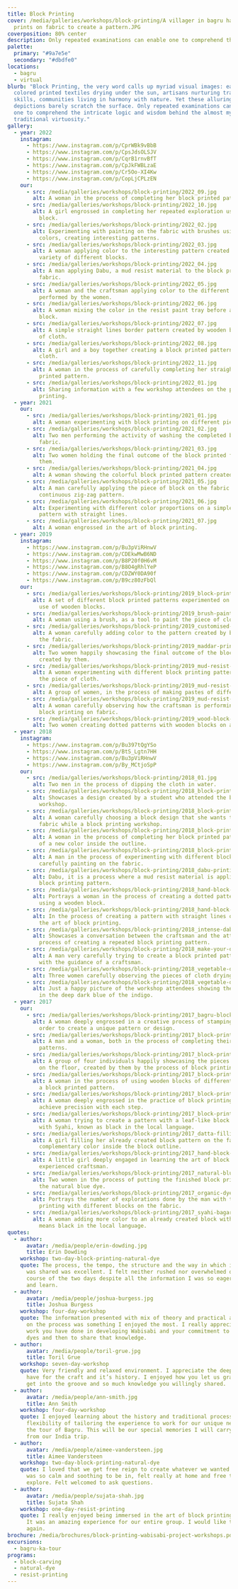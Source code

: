 ```yaml
---
title: Block Printing
cover: /media/galleries/workshops/block-printing/A villager in bagru hand block
  prints on fabric to create a pattern.JPG
coverposition: 80% center
description: Only repeated examinations can enable one to comprehend the intricate logic and wisdom behind the almost mysterious traditional virtuosity.
palette:
  primary: "#9a7e5e"
  secondary: "#dbdfe0"
locations:
  - bagru
  - virtual
blurb: "Block Printing, the very word calls up myriad visual images: earthy
  colored printed textiles drying under the sun, artisans nurturing traditional
  skills, communities living in harmony with nature. Yet these alluring
  depictions barely scratch the surface. Only repeated examinations can enable
  one to comprehend the intricate logic and wisdom behind the almost mysterious
  traditional virtuosity."
gallery:
  - year: 2022
    instagram:
      - https://www.instagram.com/p/CprWBk9vBbB
      - https://www.instagram.com/p/CpsJdsOLSJV
      - https://www.instagram.com/p/CqrB1rnvBfT
      - https://www.instagram.com/p/CpJkFWBLzaE
      - https://www.instagram.com/p/Cr5Oo-XI4Kw
      - https://www.instagram.com/p/CopLjCPLzEN
    our:
      - src: /media/galleries/workshops/block-printing/2022_09.jpg
        alt: A woman in the process of completing her block printed pattern.
      - src: /media/galleries/workshops/block-printing/2022_10.jpg
        alt: A girl engrossed in completing her repeated exploration using a square
          block.
      - src: /media/galleries/workshops/block-printing/2022_02.jpg
        alt: Experimenting with painting on the fabric with brushes using natural
          colors, creating interesting patterns.
      - src: /media/galleries/workshops/block-printing/2022_03.jpg
        alt: A woman applying color to the interesting pattern created by her using a
          variety of different blocks.
      - src: /media/galleries/workshops/block-printing/2022_04.jpg
        alt: A man applying Dabu, a mud resist material to the block printed piece of
          fabric.
      - src: /media/galleries/workshops/block-printing/2022_05.jpg
        alt: A woman and the craftsman applying color to the different explorations
          performed by the women.
      - src: /media/galleries/workshops/block-printing/2022_06.jpg
        alt: A woman mixing the color in the resist paint tray before applying it to the
          block.
      - src: /media/galleries/workshops/block-printing/2022_07.jpg
        alt: A simple straight lines border pattern created by wooden blocks on a piece
          of cloth.
      - src: /media/galleries/workshops/block-printing/2022_08.jpg
        alt: A girl and a boy together creating a block printed pattern on a piece of
          cloth.
      - src: /media/galleries/workshops/block-printing/2022_11.jpg
        alt: A woman in the process of carefully completing her straight-lined block
          printed pattern.
      - src: /media/galleries/workshops/block-printing/2022_01.jpg
        alt: Sharing information with a few workshop attendees on the process of block
          printing.
  - year: 2021
    our:
      - src: /media/galleries/workshops/block-printing/2021_01.jpg
        alt: A woman experimenting with block printing on different pieces of garments.
      - src: /media/galleries/workshops/block-printing/2021_02.jpg
        alt: Two men performing the activity of washing the completed block printed
          fabric.
      - src: /media/galleries/workshops/block-printing/2021_03.jpg
        alt: Two women holding the final outcome of the block printed fabric created by
          them.
      - src: /media/galleries/workshops/block-printing/2021_04.jpg
        alt: A woman showing the colorful block printed pattern created by her.
      - src: /media/galleries/workshops/block-printing/2021_05.jpg
        alt: A man carefully applying the piece of block on the fabric to create a
          continuous zig-zag pattern.
      - src: /media/galleries/workshops/block-printing/2021_06.jpg
        alt: Experimenting with different color proportions on a simple block printing
          pattern with straight lines.
      - src: /media/galleries/workshops/block-printing/2021_07.jpg
        alt: A woman engrossed in the art of block printing.
  - year: 2019
    instagram:
      - https://www.instagram.com/p/Bu3pViRHnwV
      - https://www.instagram.com/p/CDEkwMwB6ND
      - https://www.instagram.com/p/B8P20f0H6vM
      - https://www.instagram.com/p/B8O4gRhlYeP
      - https://www.instagram.com/p/CDZWY0DA90f
      - https://www.instagram.com/p/B9cz80zFbQl
    our:
      - src: /media/galleries/workshops/block-printing/2019_block-printing-with-natural-printing-paste.jpg
        alt: A set of different block printed patterns experimented on cloth with the
          use of wooden blocks.
      - src: /media/galleries/workshops/block-printing/2019_brush-painting-in-maddar-on-fabric-bagru.jpg
        alt: A woman using a brush, as a tool to paint the piece of cloth on the table.
      - src: /media/galleries/workshops/block-printing/2019_customised-bagru-printing.jpg
        alt: A woman carefully adding color to the pattern created by block printing on
          the fabric.
      - src: /media/galleries/workshops/block-printing/2019_maddar-printing.jpg
        alt: Two women happily showcasing the final outcome of the block printed fabric
          created by them.
      - src: /media/galleries/workshops/block-printing/2019_mud-resist-printing-on-bagru-printed-cloth.jpg
        alt: A woman experimenting with different block printing patterns and colors on
          the piece of cloth.
      - src: /media/galleries/workshops/block-printing/2019_mud-resist-printing-paste-making.jpg
        alt: A group of women, in the process of making pastes of different colors.
      - src: /media/galleries/workshops/block-printing/2019_mud-resist-printing-workshop-bagru-wabisabi-project.jpg
        alt: A woman carefully observing how the craftsman is performing the art of
          block printing on fabric.
      - src: /media/galleries/workshops/block-printing/2019_wood-block-printing-in-jaipur-and-bagru.jpg
        alt: Two women creating dotted patterns with wooden blocks on a piece of fabric.
  - year: 2018
    instagram:
      - https://www.instagram.com/p/Bu397tQgYSo
      - https://www.instagram.com/p/BtS_Lgtn7HH
      - https://www.instagram.com/p/Bu3pViRHnwV
      - https://www.instagram.com/p/By_MCtjoSpP
    our:
      - src: /media/galleries/workshops/block-printing/2018_01.jpg
        alt: Two men in the process of dipping the cloth in water.
      - src: /media/galleries/workshops/block-printing/2018_block-printing-cloth-designs-workshop.jpg
        alt: Showcases a design created by a student who attended the block printed
          workshop.
      - src: /media/galleries/workshops/block-printing/2018_block-printing-designs-at-bagru-workshop.jpg
        alt: A woman carefully choosing a block design that she wants to apply to the
          fabric while a block printing workshop.
      - src: /media/galleries/workshops/block-printing/2018_block-printing-workshop-in-bagru-recommended-by-anokhi.jpg
        alt: A woman in the process of completing her block printed pattern with a touch
          of a new color inside the outline.
      - src: /media/galleries/workshops/block-printing/2018_block-printing-workshop-jaipur.jpg
        alt: A man in the process of experimenting with different blocks as well as
          carefully painting on the fabric.
      - src: /media/galleries/workshops/block-printing/2018_dabu-printing-workshop-by-wabisabi-project.jpg
        alt: Dabu, it is a process where a mud resist material is applied on the created
          block printing pattern.
      - src: /media/galleries/workshops/block-printing/2018_hand-block-printing-mud-resist-printing.jpg
        alt: Portrays a woman in the process of creating a dotted pattern on the cloth
          using a wooden block.
      - src: /media/galleries/workshops/block-printing/2018_hand-block-printing-workshop-by-wabisabi-project.jpg
        alt: In the process of creating a pattern with straight lines on fabric using
          the art of block printing.
      - src: /media/galleries/workshops/block-printing/2018_intense-dabu-printing-at-bagru.jpg
        alt: Showcases a conversation between the craftsman and the attendee amidst the
          process of creating a repeated block printing pattern.
      - src: /media/galleries/workshops/block-printing/2018_make-your-own-scarves-at-block-printing-techniques-bagru.jpg
        alt: A man very carefully trying to create a block printed pattern on the cloth
          with the guidance of a craftsman.
      - src: /media/galleries/workshops/block-printing/2018_vegetable-dyeing-and-printing-workshop.jpg
        alt: Three women carefully observing the pieces of cloth drying on the floor.
      - src: /media/galleries/workshops/block-printing/2018_vegetable-dyeing-workshop-recommended-by-anokhi-jaipur.jpg
        alt: Just a happy picture of the workshop attendees showing their hands covered
          in the deep dark blue of the indigo.
  - year: 2017
    our:
      - src: /media/galleries/workshops/block-printing/2017_bagru-block-printing.jpg
        alt: A woman deeply engrossed in a creative process of stamping a fabric in
          order to create a unique pattern or design.
      - src: /media/galleries/workshops/block-printing/2017_block-printing-in-natural-black.jpg
        alt: A man and a woman, both in the process of completing their block printed
          patterns.
      - src: /media/galleries/workshops/block-printing/2017_block-printing-in-vegetable-dyes.jpg
        alt: A group of four individuals happily showcasing the pieces of fabric lying
          on the floor, created by them by the process of block printing.
      - src: /media/galleries/workshops/block-printing/2017_block-printing-on-hemp-with-syahi-bagar-process.jpg
        alt: A woman in the process of using wooden blocks of different sizes to create
          a block printed pattern.
      - src: /media/galleries/workshops/block-printing/2017_block-printing-red-alum-color.jpg
        alt: A woman deeply engrossed in the practice of block printing, trying to
          achieve precision with each step.
      - src: /media/galleries/workshops/block-printing/2017_block-printing-with-syahi-by-wabisabi-project.jpg
        alt: A woman trying to create a pattern with a leaf-like block on the fabric
          with Syahi, known as black in the local language.
      - src: /media/galleries/workshops/block-printing/2017_datta-filling-red-color.jpg
        alt: A girl filling her already created block pattern on the fabric with a
          complementary color inside the block outline.
      - src: /media/galleries/workshops/block-printing/2017_hand-block-printing-on-silk.jpg
        alt: A little girl deeply engaged in learning the art of block printing from an
          experienced craftsman.
      - src: /media/galleries/workshops/block-printing/2017_natural-blue-dyeing.jpg
        alt: Two women in the process of putting the finished block printed cloth into
          the natural blue dye.
      - src: /media/galleries/workshops/block-printing/2017_organic-dyes-and-printing-workshop.jpg
        alt: Portrays the number of explorations done by the man with the art of block
          printing with different blocks on the fabric.
      - src: /media/galleries/workshops/block-printing/2017_syahi-bagar-process,-bagru.jpg
        alt: A woman adding more color to an already created block with Syahi, which
          means black in the local language.
quotes:
  - author:
      avatar: /media/people/erin-dowding.jpg
      title: Erin Dowding
    workshop: two-day-block-printing-natural-dye
    quote: The process, the tempo, the structure and the way in which information
      was shared was excellent. I felt neither rushed nor overwhelmed over the
      course of the two days despite all the information I was so eager to know
      and learn.
  - author:
      avatar: /media/people/joshua-burgess.jpg
      title: Joshua Burgess
    workshop: four-day-workshop
    quote: The information presented with mix of theory and practical and the focus
      on the process was something I enjoyed the most. I really appreciate the
      work you have done in developing Wabisabi and your commitment to natural
      dyes and then to share that knowledge.
  - author:
      avatar: /media/people/toril-grue.jpg
      title: Toril Grue
    workshop: seven-day-workshop
    quote: Very friendly and relaxed environment. I appreciate the deep respect you
      have for the craft and it’s history. I enjoyed how you let us gradually
      get into the groove and so much knowledge you willingly shared.
  - author:
      avatar: /media/people/ann-smith.jpg
      title: Ann Smith
    workshop: four-day-workshop
    quote: I enjoyed learning about the history and traditional processes, the
      flexibility of tailoring the experience to work for our unique need and
      the tour of Bagru. This will be our special memories I will carry away
      from our India trip.
  - author:
      avatar: /media/people/aimee-vandersteen.jpg
      title: Aimee Vandersteen
    workshop: two-day-block-printing-natural-dye
    quote: I loved that we get free reign to create whatever we wanted. The space
      was so calm and soothing to be in, felt really at home and free to
      explore. Felt welcomed to ask questions.
  - author:
      avatar: /media/people/sujata-shah.jpg
      title: Sujata Shah
    workshop: one-day-resist-printing
    quote: I really enjoyed being immersed in the art of block printing and dyeing.
      It was an amazing experience for our entire group. I would like to come
      again.
brochure: /media/brochures/block-printing-wabisabi-project-workshops.pdf
excursions:
  - bagru-ka-tour
programs:
  - block-carving
  - natural-dye
  - resist-printing
---
```

